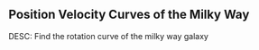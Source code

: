 Position Velocity Curves of the Milky Way
----------------------------------------------------------------------------
DESC: Find the rotation curve of the milky way galaxy
